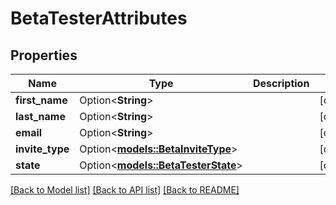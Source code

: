 # BetaTesterAttributes

## Properties

Name | Type | Description | Notes
------------ | ------------- | ------------- | -------------
**first_name** | Option<**String**> |  | [optional]
**last_name** | Option<**String**> |  | [optional]
**email** | Option<**String**> |  | [optional]
**invite_type** | Option<[**models::BetaInviteType**](BetaInviteType.md)> |  | [optional]
**state** | Option<[**models::BetaTesterState**](BetaTesterState.md)> |  | [optional]

[[Back to Model list]](../README.md#documentation-for-models) [[Back to API list]](../README.md#documentation-for-api-endpoints) [[Back to README]](../README.md)


